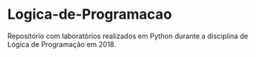# Logica-de-Programacao
Repositório com laboratórios realizados em Python durante a disciplina de Lógica de Programação em 2018.
